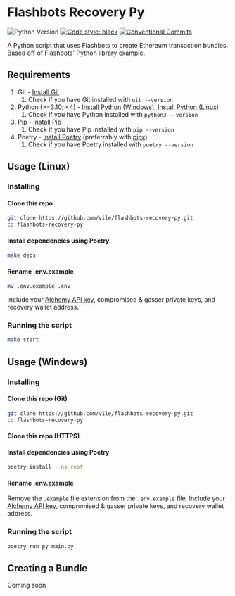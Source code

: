 # Flashbots Recovery Py

![Python Version](https://img.shields.io/badge/dynamic/toml?url=https%3A%2F%2Fraw.githubusercontent.com%2Fvile%2Fflashbots-recovery-py%2Fmain%2Fpyproject.toml&query=%24.tool.poetry.dependencies.python&label=python)
[![Code style: black](https://img.shields.io/badge/code%20style-black-000000.svg)](https://github.com/psf/black)
[![Conventional Commits](https://img.shields.io/badge/Conventional%20Commits-1.0.0-%23FE5196?logo=conventionalcommits&logoColor=white)](https://conventionalcommits.org)

A Python script that uses Flashbots to create Ethereum transaction bundles.
Based off of Flashbots' Python library [example](https://github.com/flashbots/web3-flashbots/blob/master/examples/simple.py).

## Requirements

1. Git - [Install Git](https://git-scm.com/book/en/v2/Getting-Started-Installing-Git)
   1. Check if you have Git installed with `git --version`
2. Python (>=3.10; <4) - [Install Python (Windows)](https://www.python.org/downloads/windows/), [Install Python (Linux)](https://docs.python.org/3/using/unix.html)
   1. Check if you have Python installed with `python3 --version`
3. Pip - [Install Pip](https://pip.pypa.io/en/stable/installation/)
   1. Check if you have Pip installed with `pip --version`
4. Poetry - [Install Poetry](https://python-poetry.org/docs/#installing-with-the-official-installer) (preferrably with [pipx](https://github.com/pypa/pipx))
   1. Check if you have Poetry installed with `poetry --version`

## Usage (Linux)

### Installing

#### Clone this repo

```bash
git clone https://github.com/vile/flashbots-recovery-py.git
cd flashbots-recovery-py
```

#### Install dependencies using Poetry

```bash
make deps
```

#### Rename .env.example

```bash
mv .env.example .env
```

Include your [Alchemy API key](https://www.alchemy.com/), compromised & gasser private keys, and recovery wallet address.

### Running the script

```bash
make start
```

## Usage (Windows)

### Installing

#### Clone this repo (Git)

```bash
git clone https://github.com/vile/flashbots-recovery-py.git
cd flashbots-recovery-py
```

#### Clone this repo (HTTPS)

#### Install dependencies using Poetry

```bash
poetry install --no-root
```

#### Rename .env.example

Remove the `.example` file extension from the `.env.example` file.
Include your [Alchemy API key](https://www.alchemy.com/), compromised & gasser private keys, and recovery wallet address.

### Running the script

```bash
poetry run py main.py
```

## Creating a Bundle

Coming soon
